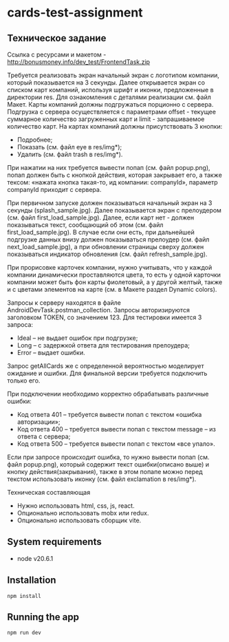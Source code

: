 # сards-test-assignment

## Техническое задание
Ссылка с ресурсами и макетом - http://bonusmoney.info/dev_test/FrontendTask.zip

Требуется реализовать экран начальный экран с логотипом компании, который показывается на 3 секунды. Далее открывается экран со списком карт компаний, используя шрифт и иконки, предложенные в директории res. Для ознакомления с деталями реализации см. файл Макет.
Карты компаний должны подгружаться порционно с сервера. Подгрузка с сервера осуществляется с параметрами offset - текущее суммарное количество загруженных карт и limit - запрашиваемое количество карт. 
На картах компаний должны присутствовать 3 кнопки:

- Подробнее;
- Показать (см. файл eye в res/img*);
- Удалить (см. файл trash в res/img*).

При нажатии на них требуется вывести попап (см. файл popup.png), попап должен быть с кнопкой действия, которая закрывает его, а также тексом: «нажата кнопка такая-то, ид компании: companyId», параметр companyId приходит с сервера.

При первичном запуске должен показываться начальный экран на 3 секунды (splash_sample.jpg). Далее показывается экран с прелоудером (см. файл first_load_sample.jpg). Далее, если карт нет - должен показываться текст, сообщающий об этом (см. файл first_load_sample.jpg). В случае если они есть, при дальнейшей подгрузке данных внизу должен показываться прелоудер (см. файл next_load_sample.jpg), а при обновлении страницы сверху должен показываться индикатор обновления (см. файл refresh_sample.jpg). 

При прорисовке карточек компании, нужно учитывать, что у каждой компании динамически проставляются цвета, то есть у одной карточки компании может быть фон карты фиолетовый, а у другой желтый, также и с цветами элементов на карте (см. в Макете раздел Dynamic colors). 

Запросы к серверу находятся в файле AndroidDevTask.postman_collection. Запросы авторизируются заголовком TOKEN, со значением 123. Для тестировки имеется 3 запросa:
- Ideal – не выдает ошибок при подгрузке;
- Long – с задержкой ответа для тестирования прелоудера;
- Error – выдает ошибки. 

Запрос getAllCards же с определенной вероятностью моделирует ожидание и ошибки. Для финальной версии требуется подключить только его. 

При подключении необходимо корректно обрабатывать различные ошибки: 
- Код ответа 401 – требуется вывести попап с текстом «ошибка авторизации»;
- Код ответа 400 – требуется вывести попап с текстом message – из ответа с сервера;
- Код ответа 500 – требуется вывести попап с текстом «все упало».

Если при запросе происходит ошибка, то нужно вывести попап (см. файл popup.png), который содержит текст ошибки(описано выше) и кнопку действия(закрывания), также в этом попапе можно перед текстом использовать иконку (см. файл exclamation в res/img*).  

Техническая составляющая
- Нужно использовать html, css, js, react.
- Опционально использовать mobx или redux.
- Опционально использовать сборщик vite.

## System requirements
- node v20.6.1
  
## Installation
```
npm install
```
  
## Running the app
```
npm run dev
```

